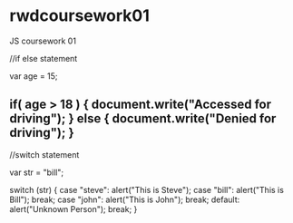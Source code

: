 # rwdcoursework01
JS coursework 01

//if else statement

var age = 15;
         
 if( age > 18 ) {
      document.write("<b>Accessed for driving</b>");
                } else 
                {
     document.write("<b>Denied for driving</b>");
                }
--------------------------------
 
 //switch statement
 
 var str = "bill";

switch (str) 
{
    case "steve":
        alert("This is Steve");
    case "bill":
        alert("This is Bill");
        break;
    case "john":
        alert("This is John");
        break;
    default:
        alert("Unknown Person");
        break;
}
